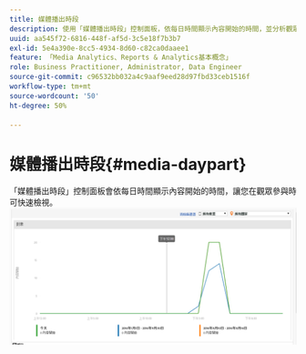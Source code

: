 ```yaml
---
title: 媒體播出時段
description: 使用「媒體播出時段」控制面板，依每日時間顯示內容開始的時間，並分析觀眾參與的時間。
uuid: aa545f72-6816-448f-af5d-3c5e18f7b3b7
exl-id: 5e4a390e-8cc5-4934-8d60-c82ca0daaee1
feature: 「Media Analytics、Reports & Analytics基本概念」
role: Business Practitioner, Administrator, Data Engineer
source-git-commit: c96532bb032a4c9aaf9eed28d97fbd33ceb1516f
workflow-type: tm+mt
source-wordcount: '50'
ht-degree: 50%

---
```


# 媒體播出時段{#media-daypart}

「媒體播出時段」控制面板會依每日時間顯示內容開始的時間，讓您在觀眾參與時可快速檢視。![](assets/video-daypart-report.png)
